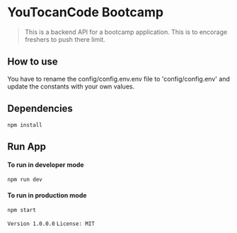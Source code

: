 # YouTocanCode Bootcamp

> This is a backend API for a bootcamp application.
> This is to encorage freshers to push there limit.

## How to use

You have to rename the config/config.env.env file to 'config/config.env' and update the constants with your own values.

## Dependencies

```
npm install
```

## Run App

#### To run in developer mode

```
npm run dev
```

#### To run in production mode

```
npm start
```

`Version 1.0.0.0`
`License: MIT`

